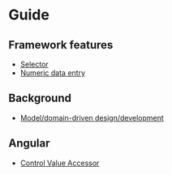 # Guide
## Framework features
- [Selector](./selector.md)
- [Numeric data entry](./numeric-data-entry.md)

## Background
- [Model/domain-driven design/development](./model-or-domain-driven.md)

## Angular
- [Control Value Accessor](./control-value-accessor.md)